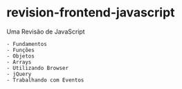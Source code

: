 # revision-frontend-javascript
Uma Revisão de JavaScript

	- Fundamentos
	- Funções
	- Objetos
	- Arrays
	- Utilizando Browser
	- jQuery
	- Trabalhando com Eventos
